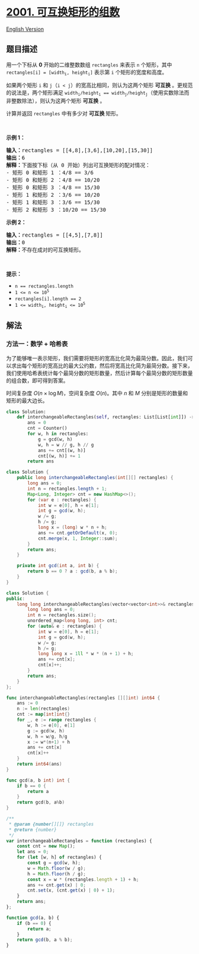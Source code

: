 # [2001. 可互换矩形的组数](https://leetcode.cn/problems/number-of-pairs-of-interchangeable-rectangles)

[English Version](/solution/2000-2099/2001.Number%20of%20Pairs%20of%20Interchangeable%20Rectangles/README_EN.md)

## 题目描述

<!-- 这里写题目描述 -->

<p>用一个下标从 <strong>0</strong> 开始的二维整数数组&nbsp;<code>rectangles</code> 来表示 <code>n</code> 个矩形，其中 <code>rectangles[i] = [width<sub>i</sub>, height<sub>i</sub>]</code> 表示第 <code>i</code> 个矩形的宽度和高度。</p>

<p>如果两个矩形 <code>i</code> 和 <code>j</code>（<code>i &lt; j</code>）的宽高比相同，则认为这两个矩形 <strong>可互换</strong> 。更规范的说法是，两个矩形满足&nbsp;<code>width<sub>i</sub>/height<sub>i</sub> == width<sub>j</sub>/height<sub>j</sub></code>（使用实数除法而非整数除法），则认为这两个矩形 <strong>可互换</strong> 。</p>

<p>计算并返回&nbsp;<code>rectangles</code> 中有多少对 <strong>可互换 </strong>矩形。</p>

<p>&nbsp;</p>

<p><strong>示例 1：</strong></p>

<pre>
<strong>输入：</strong>rectangles = [[4,8],[3,6],[10,20],[15,30]]
<strong>输出：</strong>6
<strong>解释：</strong>下面按下标（从 0 开始）列出可互换矩形的配对情况：
- 矩形 0 和矩形 1 ：4/8 == 3/6
- 矩形 0 和矩形 2 ：4/8 == 10/20
- 矩形 0 和矩形 3 ：4/8 == 15/30
- 矩形 1 和矩形 2 ：3/6 == 10/20
- 矩形 1 和矩形 3 ：3/6 == 15/30
- 矩形 2 和矩形 3 ：10/20 == 15/30
</pre>

<p><strong>示例 2：</strong></p>

<pre>
<strong>输入：</strong>rectangles = [[4,5],[7,8]]
<strong>输出：</strong>0
<strong>解释：</strong>不存在成对的可互换矩形。
</pre>

<p>&nbsp;</p>

<p><strong>提示：</strong></p>

<ul>
	<li><code>n == rectangles.length</code></li>
	<li><code>1 &lt;= n &lt;= 10<sup>5</sup></code></li>
	<li><code>rectangles[i].length == 2</code></li>
	<li><code>1 &lt;= width<sub>i</sub>, height<sub>i</sub> &lt;= 10<sup>5</sup></code></li>
</ul>

## 解法

### 方法一：数学 + 哈希表

为了能够唯一表示矩形，我们需要将矩形的宽高比化简为最简分数。因此，我们可以求出每个矩形的宽高比的最大公约数，然后将宽高比化简为最简分数。接下来，我们使用哈希表统计每个最简分数的矩形数量，然后计算每个最简分数的矩形数量的组合数，即可得到答案。

时间复杂度 $O(n \times \log M)$，空间复杂度 $O(n)$。其中 $n$ 和 $M$ 分别是矩形的数量和矩形的最大边长。

<!-- tabs:start -->

```python
class Solution:
    def interchangeableRectangles(self, rectangles: List[List[int]]) -> int:
        ans = 0
        cnt = Counter()
        for w, h in rectangles:
            g = gcd(w, h)
            w, h = w // g, h // g
            ans += cnt[(w, h)]
            cnt[(w, h)] += 1
        return ans
```

```java
class Solution {
    public long interchangeableRectangles(int[][] rectangles) {
        long ans = 0;
        int n = rectangles.length + 1;
        Map<Long, Integer> cnt = new HashMap<>();
        for (var e : rectangles) {
            int w = e[0], h = e[1];
            int g = gcd(w, h);
            w /= g;
            h /= g;
            long x = (long) w * n + h;
            ans += cnt.getOrDefault(x, 0);
            cnt.merge(x, 1, Integer::sum);
        }
        return ans;
    }

    private int gcd(int a, int b) {
        return b == 0 ? a : gcd(b, a % b);
    }
}
```

```cpp
class Solution {
public:
    long long interchangeableRectangles(vector<vector<int>>& rectangles) {
        long long ans = 0;
        int n = rectangles.size();
        unordered_map<long long, int> cnt;
        for (auto& e : rectangles) {
            int w = e[0], h = e[1];
            int g = gcd(w, h);
            w /= g;
            h /= g;
            long long x = 1ll * w * (n + 1) + h;
            ans += cnt[x];
            cnt[x]++;
        }
        return ans;
    }
};
```

```go
func interchangeableRectangles(rectangles [][]int) int64 {
	ans := 0
	n := len(rectangles)
	cnt := map[int]int{}
	for _, e := range rectangles {
		w, h := e[0], e[1]
		g := gcd(w, h)
		w, h = w/g, h/g
		x := w*(n+1) + h
		ans += cnt[x]
		cnt[x]++
	}
	return int64(ans)
}

func gcd(a, b int) int {
	if b == 0 {
		return a
	}
	return gcd(b, a%b)
}
```

```js
/**
 * @param {number[][]} rectangles
 * @return {number}
 */
var interchangeableRectangles = function (rectangles) {
    const cnt = new Map();
    let ans = 0;
    for (let [w, h] of rectangles) {
        const g = gcd(w, h);
        w = Math.floor(w / g);
        h = Math.floor(h / g);
        const x = w * (rectangles.length + 1) + h;
        ans += cnt.get(x) | 0;
        cnt.set(x, (cnt.get(x) | 0) + 1);
    }
    return ans;
};

function gcd(a, b) {
    if (b == 0) {
        return a;
    }
    return gcd(b, a % b);
}
```

<!-- tabs:end -->

<!-- end -->
